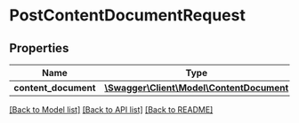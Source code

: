 # PostContentDocumentRequest

## Properties
Name | Type | Description | Notes
------------ | ------------- | ------------- | -------------
**content_document** | [**\Swagger\Client\Model\ContentDocument**](ContentDocument.md) |  | 

[[Back to Model list]](../README.md#documentation-for-models) [[Back to API list]](../README.md#documentation-for-api-endpoints) [[Back to README]](../README.md)


